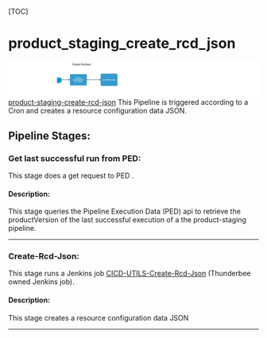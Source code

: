 [TOC]

# product_staging_create_rcd_json

![product_staging_create_rcd_json](../diagrams/product_staging_create_rcd_json.png)
[product-staging-create-rcd-json](https://spinnaker.rnd.gic.ericsson.se/#/applications/common-e2e-cicd/executions/configure/9c11ef26-c660-4a13-b313-e93483984d03)
This Pipeline is triggered according to a Cron and creates a resource configuration data JSON.

## Pipeline Stages:

### Get last successful run from PED:
This stage does a get request to PED .

#### Description:
This stage queries the Pipeline Execution Data (PED) api to retrieve the productVersion of the last successful execution of a the product-staging pipeline.
 * * *

### Create-Rcd-Json:
This stage runs a Jenkins job [CICD-UTILS-Create-Rcd-Json](https://fem5s11-eiffel216.eiffel.gic.ericsson.se:8443/jenkins/job/CICD-UTILS-Create-Rcd-Json/) (Thunderbee owned Jenkins job).

#### Description:
This stage creates a resource configuration data JSON
 * * *
